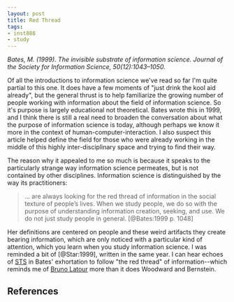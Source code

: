 ```yaml
---
layout: post
title: Red Thread
tags:
- inst888
- study
---
```


*Bates, M. (1999). The invisible substrate of information science. Journal of the Society for Information Science, 50(12):1043–1050.*

Of all the introductions to information science we've read so far I'm quite
partial to this one. It does have a few moments of "just drink the kool aid
already", but the general thrust is to help familiarize the growing number of
people working with information about the field of information science. So it's
purpose is largely educational not theoretical. Bates wrote this in 1999, and I 
think there is still a real need to broaden the conversation about what the 
purpose of information science is today, although perhaps we know it more in the
context of human-computer-interaction. I also suspect this article helped 
define the field for those who were already working in the middle of this 
highly inter-disciplinary space and trying to find their way. 

The reason why it appealed to me so much is because it speaks to the particularly strange way information science permeates, but is not contained by other disciplines. Information science is distinguished by the way its practitioners: 

> ... are always looking for the red thread of information in the social texture of people’s lives. When we study people, we do so with the purpose of understanding information creation, seeking, and use. We do not just study people in general. [@Bates:1999 p. 1048]

Her definitions are centered on people and these weird artifacts they create bearing information, which are only noticed with a particular kind of attention, which you learn when you study information science. I was reminded a bit of [@Star:1999],  written in the same year. I can hear echoes of [STS] in Bates' exhortation to follow "the red thread" of information--which reminds me of [Bruno Latour] more than it does Woodward and Bernstein.

## References

[STS]: https://en.wikipedia.org/wiki/Science,_technology_and_society
[Bruno Latour]: https://en.wikipedia.org/wiki/Bruno_Latour
